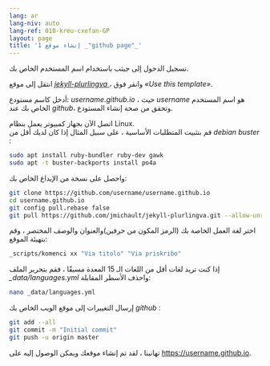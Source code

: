 ```yaml
---
lang: ar
lang-niv: auto
lang-ref: 010-kreu-cxefan-GP
layout: page
title: 'إنشاء موقع 1 _"github page"_'
---
```


تسجيل الدخول إلى جيثب باستخدام اسم المستخدم الخاص بك.  

انتقل إلى موقع [ _jekyll-plurlingva_ ](https://github.com/jmichault/jekyll-plurlingva)، وانقر فوق _«Use this template»_.

أدخل كاسم مستودع: _username.github.io_ ، حيث _username_ هو اسم المستخدم الخاص بك عند _github_، وتحقق من صحة إنشاء المستودع.

اتصل الآن بجهاز كمبيوتر يعمل بنظام Linux.  
قم بتثبيت المتطلبات الأساسية ، على سبيل المثال إذا كان لديك أقل من _debian buster_ :
```bash
sudo apt install ruby-bundler ruby-dev gawk
sudo apt -t buster-backports install po4a
```

واحصل على نسخة من الإيداع الخاص بك:
```bash
git clone https://github.com/username/username.github.io
cd username.github.io
git config pull.rebase false
git pull https://github.com/jmichault/jekyll-plurlingva.git --allow-unrelated-histories
```

اختر لغة العمل الخاصة بك (الرمز المكون من حرفين)والعنوان والوصف المختصر ، وقم بتهيئة الموقع:
```bash
_scripts/komenci xx "Via titolo" "Via priskribo"
```

إذا كنت تريد لغات أقل من اللغات الـ 15 المعدة مسبقًا ، فقم بتحرير الملف _\_data/languages.yml_ واحذف الأسطر المقابلة:
```bash
nano _data/languages.yml
```

إرسال التغييرات إلى موقع الويب الخاص بك _github_ :
```bash
git add --all
git commit -m "Initial commit"
git push -u origin master
```

تهانينا ، لقد تم إنشاء موقعك ويمكن الوصول إليه على https://username.github.io.

